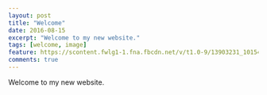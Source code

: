 ```yaml
---
layout: post
title: "Welcome"
date: 2016-08-15
excerpt: "Welcome to my new website."
tags: [welcome, image]
feature: https://scontent.fwlg1-1.fna.fbcdn.net/v/t1.0-9/13903231_10154416615614628_1372558291142078126_n.jpg?oh=0b9ebb2ec9a4fa4184c0ef708fbbd3db&oe=581E377B
comments: true
---
```


Welcome to my new website.
